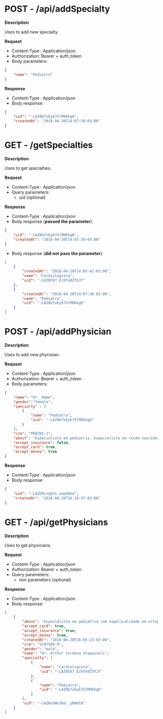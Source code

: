 # **POST** - **/api/addSpecialty**

**Description**

Uses to add new specialty.

**Request**
- Content-Type : Application/json
- Authorization: Bearer + auth_token
- Body parameters:
```json
{
    "name": "Pediatra"
}
```
**Response**
- Content-Type : Application/json
- Body response:
```json
{
    "uid": "-LAZ0b7vEyk7XlMOKkg6",
    "createdAt": "2018-04-20T14:07:30-03:00"
}
```

# **GET** - **/getSpecialties**

**Description**

Uses to get specialties.

**Request**
- Content-Type : Application/json
- Query parameters:
    - uid (optional)

**Response**
- Content-Type : Application/json
- Body response (**passed the parameter**):
```json
{
    "uid": "-LAZ0b7vEyk7XlMOKkg6",
    "createdAt": "2018-04-20T14:07:30-03:00"
}
```
- Body response (**did not pass the parameter**):
```json
[
    {
        "createdAt": "2018-04-20T14:05:42-03:00",
        "name": "Cardiologista",
        "uid": "-LAZ0CK7_Ez9fe8ZfhJY"
    },
    {
        "createdAt": "2018-04-20T14:07:30-03:00",
        "name": "Pediatra",
        "uid": "-LAZ0b7vEyk7XlMOKkg6"
    }
]
```

# **POST** - **/api/addPhysician**

**Description**

Uses to add new phycisian.

**Request**
- Content-Type : Application/json
- Authorization: Bearer + auth_token
- Body parameters:
```json
{   
	"name": "Dr. Name",
	"gender":"female",
	"specialty" : [
		{	
			"name": "Pediatra",
        	"uid": "-LAZ0b7vEyk7XlMOKkg6"
		}
	],
	"crm": "PR8765-1",
	"about": "Especialista em pediatria. Especialista em recém nascidos.",
	"accept_insurance": false,
	"accept_card": true,
	"accept_money": true
}
```
**Response**
- Content-Type : Application/json
- Body response:
```json
{
    "uid": "-LAZU9csqO3i-zepX8ea",
    "createdAt": "2018-04-20T16:16:37-03:00"
}
```

# **GET** - **/api/getPhysicians**

**Description**

Uses to get physicians.

**Request**
- Content-Type : Application/json
- Authorization: Bearer + auth_token
- Query parameters:
    - non parameters (optional)

**Response**
- Content-Type : Application/json
- Body response:
```json
[
    {
        "about": "Especialista em pediatria com espelicalidade em ortopediatria",
        "accept_card": true,
        "accept_insurance": true,
        "accept_money": true,
        "createdAt": "2018-04-20T16:05:23-03:00",
        "crm": "SC87589-9",
        "gender": "male",
        "name": "Dr. Arthur Cordova Stapassoli",
        "specialty": [
            {
                "name": "Cardiologista",
                "uid": "-LAZ0CK7_Ez9fe8ZfhJY"
            },
            {
                "name": "Pediatra",
                "uid": "-LAZ0b7vEyk7XlMOKkg6"
            }
        ],
        "uid": "-LAZRa2Wu36d__yRNQtA"
    }
]
```